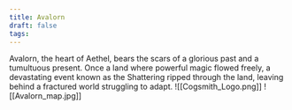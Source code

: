 ```yaml
---
title: Avalorn
draft: false
tags:
---
```


Avalorn, the heart of Aethel, bears the scars of a glorious past and a tumultuous present. Once a land where powerful magic flowed freely, a devastating event known as the Shattering ripped through the land, leaving behind a fractured world struggling to adapt.
![[Cogsmith_Logo.png]]
![[Avalorn_map.jpg]]